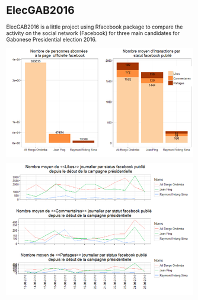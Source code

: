# ElecGAB2016
ElecGAB2016 is a little project using Rfacebook package to compare the activity on the social network (Facebook) for three main candidates for Gabonese Presidential election 2016.

![](fig1.png)

![](fig2.png)

